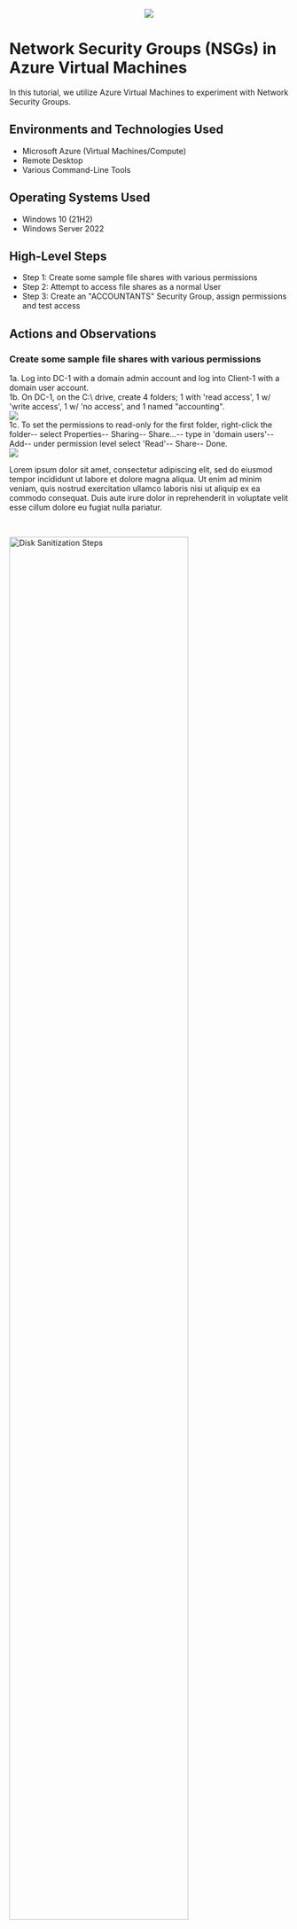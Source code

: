 <p align="center">
<img src="https://github.com/Jayjohn1337/azure-nsg/assets/67848718/fa470bca-8947-459a-a142-5fba3e63bc51)"/>
</p>

<h1>Network Security Groups (NSGs) in Azure Virtual Machines</h1>
In this tutorial, we utilize Azure Virtual Machines to experiment with Network Security Groups. <br />


<!--<h2>Video Demonstration</h2>-->

<h2>Environments and Technologies Used</h2>

- Microsoft Azure (Virtual Machines/Compute)
- Remote Desktop
- Various Command-Line Tools

<h2>Operating Systems Used </h2>

- Windows 10 (21H2)
- Windows Server 2022

<h2>High-Level Steps</h2>

- Step 1: Create some sample file shares with various permissions
- Step 2: Attempt to access file shares as a normal User
- Step 3: Create an "ACCOUNTANTS" Security Group, assign permissions and test access

<h2>Actions and Observations</h2>

<h3>Create some sample file shares with various permissions</h3>

<p>
1a. Log into DC-1 with a domain admin account and log into Client-1 with a domain user account.<br>
1b. On DC-1, on the C:\ drive, create 4 folders; 1 with 'read access', 1 w/ 'write access', 1 w/ 'no access', and 1 named "accounting".<br>
<img src="https://github.com/Jayjohn1337/azure-network-protocols/assets/67848718/c25778ca-23fb-4021-a2e7-5b6f08e5d750"/><br>
1c. To set the permissions to read-only for the first folder, right-click the folder-- select Properties-- Sharing-- Share...-- type in 'domain users'-- Add-- under permission level select 'Read'-- Share-- Done.<br>
<img src="https://github.com/Jayjohn1337/azure-network-protocols/assets/67848718/5381b27d-c881-4720-904d-c9dc6ec6e217"/><br>


</p>
<p>
Lorem ipsum dolor sit amet, consectetur adipiscing elit, sed do eiusmod tempor incididunt ut labore et dolore magna aliqua. Ut enim ad minim veniam, quis nostrud exercitation ullamco laboris nisi ut aliquip ex ea commodo consequat. Duis aute irure dolor in reprehenderit in voluptate velit esse cillum dolore eu fugiat nulla pariatur.
</p>
<br />

<p>
<img src="https://i.imgur.com/DJmEXEB.png" height="80%" width="80%" alt="Disk Sanitization Steps"/>
</p>
<p>
Lorem ipsum dolor sit amet, consectetur adipiscing elit, sed do eiusmod tempor incididunt ut labore et dolore magna aliqua. Ut enim ad minim veniam, quis nostrud exercitation ullamco laboris nisi ut aliquip ex ea commodo consequat. Duis aute irure dolor in reprehenderit in voluptate velit esse cillum dolore eu fugiat nulla pariatur.
</p>
<br />

<p>
<img src="https://i.imgur.com/DJmEXEB.png" height="80%" width="80%" alt="Disk Sanitization Steps"/>
</p>
<p>
Lorem ipsum dolor sit amet, consectetur adipiscing elit, sed do eiusmod tempor incididunt ut labore et dolore magna aliqua. Ut enim ad minim veniam, quis nostrud exercitation ullamco laboris nisi ut aliquip ex ea commodo consequat. Duis aute irure dolor in reprehenderit in voluptate velit esse cillum dolore eu fugiat nulla pariatur.
</p>
<br />
